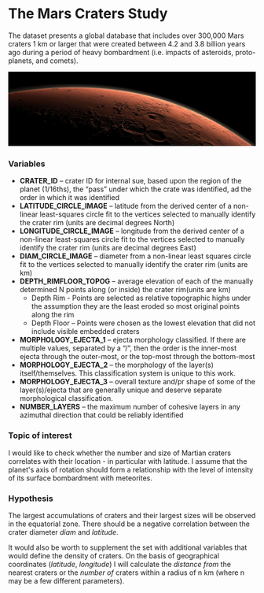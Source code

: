 # The Mars Craters Study  

The dataset presents a global database that includes over 300,000 Mars craters 1 km or larger that were created between 4.2 and 3.8 billion years ago during a period of heavy bombardment (i.e. impacts of asteroids, proto-planets, and comets).  

![Mars](imgs/mars-banner.jpeg)

### Variables

* **CRATER_ID** – crater ID for internal sue, based upon the region of the planet (1/16ths), the “pass” under which the crate was identified, ad the order in which it was identified  
* **LATITUDE_CIRCLE_IMAGE** – latitude from the derived center of a non-linear least-squares circle fit to the vertices selected to manually identify the crater rim (units are decimal degrees North)
* **LONGITUDE_CIRCLE_IMAGE** – longitude from the derived center of a non-linear least-squares circle fit to the vertices selected to manually identify the crater rim (units are decimal degrees East)
* **DIAM_CIRCLE_IMAGE** – diameter from a non-linear least squares circle fit to the vertices selected to manually identify the crater rim (units are km)
* **DEPTH_RIMFLOOR_TOPOG** – average elevation of each of the manually determined N points along (or inside) the crater rim(units are km)
    - Depth Rim - Points are selected as relative topographic highs under the assumption they are the least eroded so most original points along the rim 
    - Depth Floor – Points were chosen as the lowest elevation that did not include visible embedded craters
* **MORPHOLOGY_EJECTA_1** – ejecta morphology classified. If there are multiple values, separated by a “/”, then the order is the inner-most ejecta through the outer-most, or the top-most through the bottom-most
* **MORPHOLOGY_EJECTA_2** – the morphology of the layer(s) itself/themselves. This classification system is unique to this work.
* **MORPHOLOGY_EJECTA_3** – overall texture and/pr shape of some of the layer(s)/ejecta that are generally unique and deserve separate morphological classification. 
* **NUMBER_LAYERS** – the maximum number of cohesive layers in any azimuthal direction that could be reliably identified

### Topic of interest

I would like to check whether the number and size of Martian craters correlates with their location - in particular with latitude. I assume that the planet's axis of rotation should form a relationship with the level of intensity of its surface bombardment with meteorites.

### Hypothesis

The largest accumulations of craters and their largest sizes will be observed in the equatorial zone. There should be a negative correlation between the crater diameter *diam* and *latitude*.

It would also be worth to supplement the set with additional variables that would define the density of craters. On the basis of geographical coordinates (*latitude*, *longitude*) I will calculate the *distance from* the nearest craters or the *number of* craters within a radius of n km (where n may be a few different parameters).
